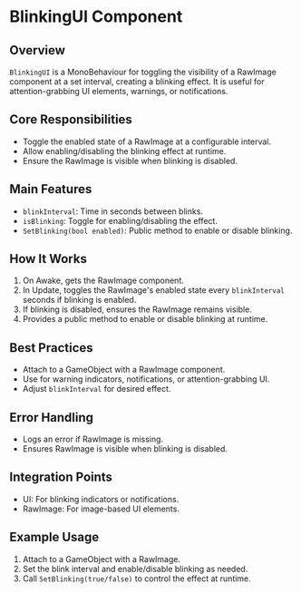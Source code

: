 # BlinkingUI Component

## Overview
`BlinkingUI` is a MonoBehaviour for toggling the visibility of a RawImage component at a set interval, creating a blinking effect. It is useful for attention-grabbing UI elements, warnings, or notifications.

## Core Responsibilities
- Toggle the enabled state of a RawImage at a configurable interval.
- Allow enabling/disabling the blinking effect at runtime.
- Ensure the RawImage is visible when blinking is disabled.

## Main Features
- `blinkInterval`: Time in seconds between blinks.
- `isBlinking`: Toggle for enabling/disabling the effect.
- `SetBlinking(bool enabled)`: Public method to enable or disable blinking.

## How It Works
1. On Awake, gets the RawImage component.
2. In Update, toggles the RawImage's enabled state every `blinkInterval` seconds if blinking is enabled.
3. If blinking is disabled, ensures the RawImage remains visible.
4. Provides a public method to enable or disable blinking at runtime.

## Best Practices
- Attach to a GameObject with a RawImage component.
- Use for warning indicators, notifications, or attention-grabbing UI.
- Adjust `blinkInterval` for desired effect.

## Error Handling
- Logs an error if RawImage is missing.
- Ensures RawImage is visible when blinking is disabled.

## Integration Points
- UI: For blinking indicators or notifications.
- RawImage: For image-based UI elements.

## Example Usage
1. Attach to a GameObject with a RawImage.
2. Set the blink interval and enable/disable blinking as needed.
3. Call `SetBlinking(true/false)` to control the effect at runtime. 